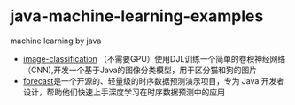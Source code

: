 # java-machine-learning-examples
machine learning by java
- [image-classification](image-classification) （不需要GPU）使用DJL训练一个简单的卷积神经网络（CNN),开发一个基于Java的图像分类模型，用于区分猫和狗的图片
- [forecast](forecast)是一个开源的、轻量级的时序数据预测演示项目，专为 Java 开发者设计，帮助他们快速上手深度学习在时序数据预测中的应用